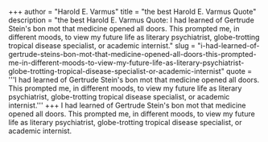 +++
author = "Harold E. Varmus"
title = "the best Harold E. Varmus Quote"
description = "the best Harold E. Varmus Quote: I had learned of Gertrude Stein's bon mot that medicine opened all doors. This prompted me, in different moods, to view my future life as literary psychiatrist, globe-trotting tropical disease specialist, or academic internist."
slug = "i-had-learned-of-gertrude-steins-bon-mot-that-medicine-opened-all-doors-this-prompted-me-in-different-moods-to-view-my-future-life-as-literary-psychiatrist-globe-trotting-tropical-disease-specialist-or-academic-internist"
quote = '''I had learned of Gertrude Stein's bon mot that medicine opened all doors. This prompted me, in different moods, to view my future life as literary psychiatrist, globe-trotting tropical disease specialist, or academic internist.'''
+++
I had learned of Gertrude Stein's bon mot that medicine opened all doors. This prompted me, in different moods, to view my future life as literary psychiatrist, globe-trotting tropical disease specialist, or academic internist.
